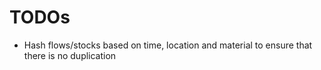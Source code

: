 # TODOs

* Hash flows/stocks based on time, location and material to ensure that there is no duplication